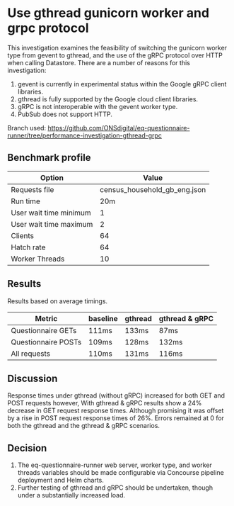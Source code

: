 # Use gthread gunicorn worker and grpc protocol

This investigation examines the feasibility of switching the gunicorn worker type from gevent to gthread, and the use of the gRPC protocol over HTTP when calling Datastore. There are a number of reasons for this investigation:

1. gevent is currently in experimental status within the Google gRPC client libraries.
1. gthread is fully supported by the Google cloud client libraries.
1. gRPC is not interoperable with the gevent worker type.
1. PubSub does not support HTTP.


Branch used: https://github.com/ONSdigital/eq-questionnaire-runner/tree/performance-investigation-gthread-grpc

## Benchmark profile

| Option                 | Value                        |
| ---------------------- | ---------------------------- |
| Requests file          | census_household_gb_eng.json |
| Run time               | 20m                          |
| User wait time minimum | 1                            |
| User wait time maximum | 2                            |
| Clients                | 64                           |
| Hatch rate             | 64                           |
| Worker Threads         | 10                           |

## Results

Results based on average timings.

| Metric              | baseline | gthread | gthread & gRPC |
| ------------------- | -------- | ------- | -------------- |
| Questionnaire GETs  | 111ms    | 133ms   | 87ms           |
| Questionnaire POSTs | 109ms    | 128ms   | 132ms          |
| All requests        | 110ms    | 131ms   | 116ms          |

## Discussion

Response times under gthread (without gRPC) increased for both GET and POST requests however, With gthread & gRPC results show a 24% decrease in GET request response times. Although promising it was offset by a rise in POST request response times of 26%. Errors remained at 0 for both the gthread and the gthread & gRPC scenarios.

## Decision

1. The eq-questionnaire-runner web server, worker type, and worker threads variables should be made configurable via Concourse pipeline deployment and Helm charts.
1. Further testing of gthread and gRPC should be undertaken, though under a substantially increased load.
